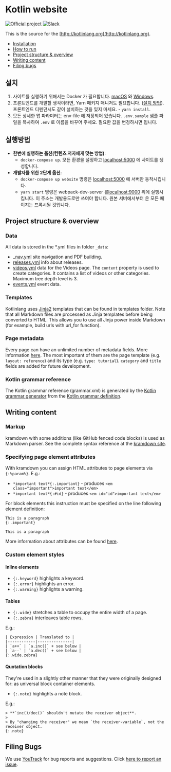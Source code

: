 # Kotlin website
[![Official project][project-badge]][project-url] [![Slack][slack-badge]][slack-url] 

This is the source for the [http://kotlinlang.org](http://kotlinlang.org).

- [Installation](#installation)
- [How to run](#how-to-run)
- [Project structure & overview](#project-structure)
- [Writing content](#writing-content)
- [Filing bugs](#filing-bugs)

## 설치

1. 사이트를 실행하기 위해서는 Docker 가 필요합니다. [macOS](https://docs.docker.com/docker-for-mac/install/#download-docker-for-mac) 와 
   [Windows](https://docs.docker.com/docker-for-windows/install/#download-docker-for-windows).
2. 프론트엔드를 개발할 생각이라면, Yarn 패키지 매니저도 필요합니다. ([설치 방법](https://yarnpkg.com/lang/en/docs/install/)).
   프론트엔드 디펜던시도 같이 설치하는 것을 잊지 마세요. - `yarn install`.
3. 모든 상세한 앱 파라미터는 env-file 에 저장되어 있습니다. `.env.sample` 샘플 파일을 복사하여 `.env` 로 이름을 바꾸어 주세요.
   필요한 값을 변경하시면 됩니다.

## 실행방법

- **한번에 실행하는 옵션(컨텐츠 저자에게 맞는 방법)**:
  - `docker-compose up`. 모든 환경을 설정하고 [localhost:5000](http://localhost:5000) 에 사이트를 생성합니다.
- **개발자를 위한 2단계 옵션**:
  - `docker-compose up website` 명령은 [localhost:5000](http://localhost:5000) 에 서버만 동작시킵니다.
  - `yarn start` 명령은 webpack-dev-server 를[localhost:9000](http://localhost:9000) 위에 실행시킵니다.
     이 주소는 개발용도로만 쓰여야 합니다. 원본 서버에서부터 온 모든 페이지는 프록시될 것입니다.
     
<a id="project-structure"></a>
## Project structure & overview

### Data

All data is stored in the \*.yml files in folder `_data`:

- [_nav.yml](_data/_nav.yml) site navigation and PDF building.
- [releases.yml](_data/releases.yml) info about releases.
- [videos.yml](_data/videos.yml) data for the Videos page. The `content` property is used to create categories.
  It contains a list of videos or other categories. Maximum tree depth level is 3.
- [events.yml](_data/events.yml) event data.

### Templates

Kotlinlang uses [Jinja2](http://jinja.pocoo.org/docs/dev/) templates that can be found in templates folder.
Note that all Markdown files are processed as Jinja templates before being converted to HTML. 
This allows you to use all Jinja power inside Markdown (for example, build urls with url_for function).

### Page metadata

Every page can have an unlimited number of metadata fields. More information [here](http://jekyllrb.com/docs/frontmatter/).
The most important of them are the page template (e.g. `layout: reference`) and its type (e.g. `type: tutorial`). `category` and `title` fields are added for future development.

### Kotlin grammar reference

The Kotlin grammar reference (grammar.xml) is generated by the [Kotlin grammar generator](https://github.com/JetBrains/kotlin-grammar-generator) from the 
[Kotlin grammar definition](https://github.com/JetBrains/kotlin/tree/master/grammar).

## Writing content

### Markup

kramdown with some additions (like GitHub fenced code blocks) is used as Markdown parser.
See the complete syntax reference at the [kramdown site](http://kramdown.gettalong.org/syntax.html).

### Specifying page element attributes

With kramdown you can assign HTML attributes to page elements via `{:%param%}`. E.g.:

- `*important text*{:.important}` - produces `<em class="important">important text</em>`
- `*important text*{:#id}` - produces `<em id="id">important text</em>`

For block elements this instruction must be specified on the line following element definition:

```
This is a paragraph
{:.important}

This is a paragraph
```

More information about attributes can be found [here](http://kramdown.gettalong.org/syntax.html#inline-attribute-lists).

### Custom element styles

#### Inline elements

- `{:.keyword}` highlights a keyword.
- `{:.error}` highlights an error.
- `{:.warning}` highlights a warning.

#### Tables

- `{:.wide}` stretches a table to occupy the entire width of a page.
- `{:.zebra}` interleaves table rows.

E.g.:

```
| Expression | Translated to |
|------------|---------------|
| `a++` | `a.inc()` + see below |
| `a--` | `a.dec()` + see below |
{:.wide.zebra}
```

#### Quotation blocks

They're used in a slightly other manner that they were originally designed for: as universal block container elements.

- `{:.note}` highlights a note block.

E.g.:

```
> **`inc()/dec()` shouldn't mutate the receiver object**.
>
> By "changing the receiver" we mean `the receiver-variable`, not the receiver object.
{:.note}
```

## Filing Bugs
We use [YouTrack](http://youtrack.jetbrains.com/issues/KT) for bug reports and suggestions. 
Click [here to report an issue](http://youtrack.jetbrains.com/newIssue?project=KT&clearDraft=true&c=Subsystems+Web+Site).


[project-url]: https://confluence.jetbrains.com/display/ALL/JetBrains+on+GitHub
[project-badge]: http://jb.gg/badges/official.svg
[slack-url]: http://slack.kotlinlang.org
[slack-badge]: http://slack.kotlinlang.org/badge.svg

